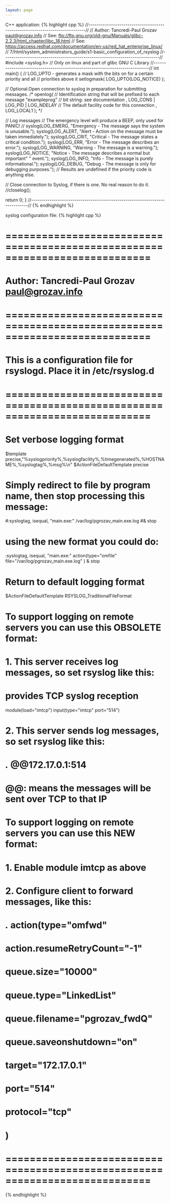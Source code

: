 ```yaml
---
layout: page
---
```


C++ application:
{% highlight cpp %}
//----------------------------------------------------------------------------//
// Author: Tancredi-Paul Grozav <paul@grozav.info>
// See: ftp://ftp.gnu.org/old-gnu/Manuals/glibc-2.2.3/html_chapter/libc_18.html
// See: https://access.redhat.com/documentation/en-us/red_hat_enterprise_linux/
//   7/html/system_administrators_guide/s1-basic_configuration_of_rsyslog
//----------------------------------------------------------------------------//
#include <syslog.h> // Only on linux and part of glibc GNU C Library
//----------------------------------------------------------------------------//
int main()
{
  // LOG_UPTO - generates a mask with the bits on for a certain priority and all
  // priorities above it
  setlogmask( LOG_UPTO(LOG_NOTICE) );

  // Optional.Open connection to syslog in preparation for submitting messages.
/*  openlog(
    // Identification string that will be prefixed to each message
    "exampleprog"
    // bit string: see documentation
    , LOG_CONS | LOG_PID | LOG_NDELAY
    // The default facility code for this connection
    , LOG_LOCAL1
  );
*/

  // Log messages
  // The emergency level will produce a BEEP, only used for PANIC!
//  syslog(LOG_EMERG, "Emergency - The message says the system is unusable.");
  syslog(LOG_ALERT, "Alert - Action on the message must be taken immediately.");
  syslog(LOG_CRIT, "Critical - The message states a critical condition.");
  syslog(LOG_ERR, "Error - The message describes an error.");
  syslog(LOG_WARNING, "Warning - The message is a warning.");
  syslog(LOG_NOTICE, "Notice - The message describes a normal but important"
    " event.");
  syslog(LOG_INFO, "Info - The message is purely informational.");
  syslog(LOG_DEBUG, "Debug - The message is only for debugging purposes.");
  // Results are undefined if the priority code is anything else.

  // Close connection to Syslog, if there is one. No real reason to do it.
  //closelog();

  return 0;
}
//----------------------------------------------------------------------------//
{% endhighlight %}

syslog configuration file:
{% highlight cpp %}
# ============================================================================ #
# Author: Tancredi-Paul Grozav <paul@grozav.info>
# ============================================================================ #
# This is a configuration file for rsyslogd. Place it in /etc/rsyslog.d
# ============================================================================ #
# Set verbose logging format
$template precise,"%syslogpriority%,%syslogfacility%,%timegenerated%,%HOSTNAME%,%syslogtag%,%msg%\n"
$ActionFileDefaultTemplate precise

# Simply redirect to file by program name, then stop processing this message:
#:syslogtag, isequal, "main.exe:"    /var/log/pgrozav_main.exe.log
#& stop

# using the new format you could do:
:syslogtag, isequal, "main.exe:" action(type="omfile"
  file="/var/log/pgrozav_main.exe.log"
) & stop

# Return to default logging format
$ActionFileDefaultTemplate RSYSLOG_TraditionalFileFormat


# To support logging on remote servers you can use this OBSOLETE format:
# 1. This server receives log messages, so set rsyslog like this:
# provides TCP syslog reception
module(load="imtcp")
input(type="imtcp" port="514")
# 2. This server sends log messages, so set rsyslog like this:
# *.* @@172.17.0.1:514
# @@<IP>:<PORT> means the messages will be sent over TCP to that IP

# To support logging on remote servers you can use this NEW format:
# 1. Enable module imtcp as above
# 2. Configure client to forward messages, like this:
# *.* action(type="omfwd"
#      action.resumeRetryCount="-1"
#      queue.size="10000"
#      queue.type="LinkedList"
#      queue.filename="pgrozav_fwdQ"
#      queue.saveonshutdown="on"
#      target="172.17.0.1"
#      port="514"
#      protocol="tcp"
#    )
# ============================================================================ #
{% endhighlight %}

